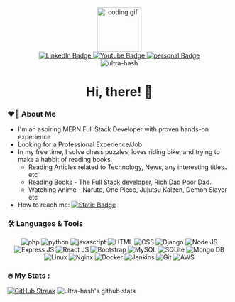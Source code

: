 <div align="center">
  <img width="100px" src="https://media0.giphy.com/media/v1.Y2lkPTc5MGI3NjExOTN0OHN2cTR1Yjd0Mm1pcG82YWVvaWl0cGo1MXJ5M3c5MTFiMHNrMyZlcD12MV9pbnRlcm5hbF9naWZfYnlfaWQmY3Q9cw/M9gbBd9nbDrOTu1Mqx/giphy.gif" alt="coding gif" />

  <div id="badges">
    <a href="https://www.linkedin.com/in/veerabhadra-swamy-uppu/">
      <img src="https://img.shields.io/badge/LinkedIn-blue?style=for-the-badge&logo=linkedin&logoColor=white" alt="LinkedIn Badge"/>
    </a>
    <a href="https://www.youtube.com/@ultrahash">
      <img src="https://img.shields.io/badge/YouTube-red?style=for-the-badge&logo=youtube&logoColor=white" alt="Youtube Badge"/>
    </a>
    <a href="https://www.ultrahash.in">
      <img src="https://img.shields.io/badge/Personal%20Website-blue?style=for-the-badge&logo=googlechrome&logoColor=white" alt="personal Badge"/>
    </a>
  </div>
  <img src="https://komarev.com/ghpvc/?username=ultra-hash&label=Profile%20views&color=0e75b6&style=flat" alt="ultra-hash" /> </p>
</div>




<h1 align="center"> Hi, there! 👋</h1>


### ❤️‍🔥 About Me
- I'm an aspiring MERN Full Stack Developer with proven hands-on experience 
- Looking for a Professional Experience/Job
- In my free time, I solve chess puzzles, loves riding bike, and trying to make a habbit of reading books.
  - Reading Articles related to Technology, News, any interesting titles.. etc
  - Reading Books - The Full Stack developer, Rich Dad Poor Dad.
  - Watching Anime - Naruto, One Piece, Jujutsu Kaizen, Demon Slayer etc
- How to reach me: [![Static Badge](https://img.shields.io/badge/Veerabhadra%20swamy%20uppu-LinkedIn-blue?style=social&logo=linkedin)](https://www.linkedin.com/in/veerabhadra-swamy-uppu/)   

### 🛠️ Languages & Tools
<div align="center">
  <img title="php" src="https://skillicons.dev/icons?i=php&theme=light" />
  <img title="python" src="https://skillicons.dev/icons?i=python&theme=light" />
  <img title="javascript" src="https://skillicons.dev/icons?i=javascript&theme=light" />
  <img title="HTML" src="https://skillicons.dev/icons?i=html&theme=light" />
  <img title="CSS" src="https://skillicons.dev/icons?i=css&theme=light" />
  <img title="Django" src="https://skillicons.dev/icons?i=django&theme=light" />
  <img title="Node JS" src="https://skillicons.dev/icons?i=nodejs&theme=light" />
  <img title="Express JS" src="https://skillicons.dev/icons?i=expressjs&theme=light" />
  <img title="React JS" src="https://skillicons.dev/icons?i=react&theme=light" />
  <img title="Bootstrap" src="https://skillicons.dev/icons?i=bootstrap&theme=light" />
  <img title="MySQL" src="https://skillicons.dev/icons?i=mysql&theme=light" />
  <img title="SQLite" src="https://skillicons.dev/icons?i=sqlite&theme=light" />
  <img title="Mongo DB" src="https://skillicons.dev/icons?i=mongodb&theme=light" />
  <img title="Linux" src="https://skillicons.dev/icons?i=linux&theme=light" />
  <img title="Nginx" src="https://skillicons.dev/icons?i=nginx&theme=light" />
  <img title="Docker" src="https://skillicons.dev/icons?i=docker&theme=light" />  
  <img title="Jenkins" src="https://skillicons.dev/icons?i=jenkins&theme=light" />
  <img title="Git" src="https://skillicons.dev/icons?i=git&theme=light" />
  <img title="AWS" src="https://skillicons.dev/icons?i=aws&theme=light" />
</div>

### :fire: My Stats :
[![GitHub Streak](https://github-readme-streak-stats.herokuapp.com?user=ultra-hash)](https://git.io/streak-stats)
![ultra-hash's github stats](https://github-readme-stats.vercel.app/api?username=ultra-hash&theme=dark)

